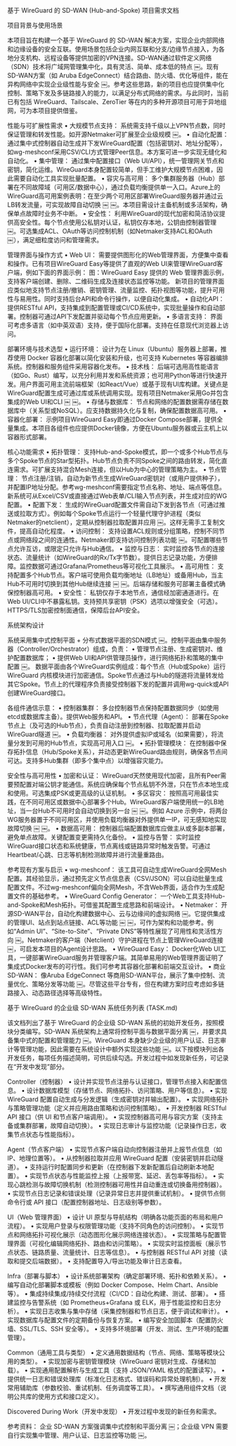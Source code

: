 基于 WireGuard 的 SD-WAN (Hub-and-Spoke) 项目需求文档

项目背景与使用场景

本项目旨在构建一个基于 WireGuard 的 SD-WAN 解决方案，实现企业内部网络和边缘设备的安全互联。使用场景包括企业内网互联和分支/边缘节点接入，为各地分支机构、远程设备等提供加密的VPN连接。SD-WAN通过软件定义网络（SDN）技术将广域网管理集中化，具有灵活、简单、成本低的特点 ￼。现有SD-WAN方案（如 Aruba EdgeConnect）结合路由、防火墙、优化等组件，能在异构网络中实现企业级性能与安全 ￼。参考这些思路，新的项目也应提供集中化控制、策略下发及多链路接入的能力，以满足分布式网络的需求。与此同时，当前已有包括 WireGuard、Tailscale、ZeroTier 等在内的多种开源项目可用于异地组网，可为本项目提供借鉴。

性能与可扩展性需求
	•	大规模节点支持： 系统需支持千级以上VPN节点数，同时保证管理和转发性能。如开源Netmaker可扩展至企业级规模 ￼。
	•	自动化配置： 通过集中式控制器自动生成并下发WireGuard配置（包括密钥对、地址分配等），如wg-meshconf采用CSV/CLI方式管理Peer信息。本方案可进一步实现无缝化和自动化。
	•	集中管理： 通过集中配置接口（Web UI/API），统一管理网关节点和密钥，简化运维。WireGuard本身配置较简单，但手工维护大规模节点困难，因此需要自动化工具实现批量配置。
	•	容灾与高可用： 多个集群服务器（Hub）部署在不同故障域（可用区/数据中心），通过负载均衡提供单一入口。Azure上的WireGuard高可用案例表明：在至少两个可用区部署WireGuard服务器并通过云LB转发流量，可实现故障自动切换 ￼ ￼。本项目需设计主备机制或多活架构，确保单点故障时业务不中断。
	•	安全性： 利用WireGuard的现代加密和简洁协议提供高安全性。每个节点使用公私钥对认证，私钥仅存本地，公钥由控制器管理 ￼。可选集成ACL、OAuth等访问控制机制（如Netmaker支持ACL和OAuth ￼），满足细粒度访问和管理需求。

管理界面与操作方式
	•	Web UI： 需要提供图形化的Web管理界面，方便集中查看和操作。已有项目WireGuard Easy等提供了直观的Web UI来管理WireGuard客户端，例如下面的界面示例：
图：WireGuard Easy 提供的 Web 管理界面示例，支持客户端创建、删除、二维码生成及连接状态监控等功能。
新项目的管理界面应类似地支持节点注册/撤销、密钥管理、流量监控、拓扑视图等功能，提升可用性与易用性。同时支持后台API和命令行操作，以便自动化集成。
	•	自动化API： 提供RESTful API，支持集成到配置管理或CI/CD系统中，实现批量操作和自动部署。控制器可通过API下发配置并驱动每个节点应用更新。
	•	多语言支持： 界面可考虑多语言（如中英双语）支持，便于国际化部署。支持在任意现代浏览器上访问。

部署环境与技术选型
	•	运行环境： 设计为在 Linux（Ubuntu）服务器上部署，推荐使用 Docker 容器化部署以简化安装和升级，也可支持 Kubernetes 等容器编排系统。控制器和服务组件采用容器化发布。
	•	技术栈： 后端可选用高性能语言（如Go、Rust）编写，以充分利用并发和系统资源；也可用Python等进行快速开发。用户界面可用主流前端框架（如React/Vue）或基于现有UI库构建。关键点是WireGuard配置生成可通过库或系统调用实现。现有项目Netmaker采用Go并包含集成的Web UI和CLI ￼ ￼。
	•	存储与数据库： 节点和网络的配置数据需存储在数据库中（关系型或NoSQL）。应支持数据持久化与复制，确保配置数据高可用。
	•	容器化部署： 示例项目WireGuard Easy即通过Docker Compose部署，提供全量集成。本项目各组件也应提供Docker镜像，方便在Ubuntu服务器或云主机上以容器形式部署。

核心功能需求
	•	拓扑管理： 支持Hub-and-Spoke模式，即一个或多个Hub节点与多个Spoke节点的Star型拓扑。Hub节点负责不同Spoke之间的路由转发，简化直连需求。可扩展支持混合Mesh连接，但以Hub为中心的管理策略为主。
	•	节点管理： 节点注册/注销，自动为新节点生成WireGuard密钥对（或用户提供种子），并配置IP地址分配。参考wg-meshconf需要指定节点名称、地址、端点等信息。新系统可从Excel/CSV或直接通过Web表单/CLI输入节点列表，并生成对应的WG配置。
	•	配置下发： 生成的WireGuard配置文件需自动下发到各节点（可通过推送或拉取方式）。例如每个Spoke节点运行一个轻量代理守护进程（类似Netmaker的netclient），定期从控制器拉取配置并应用 ￼。这样无需手工复制文件，提高自动化程度。
	•	访问控制： 支持设置ACL规则或分组策略，控制不同节点或网络段之间的连通性。Netmaker即支持访问控制列表功能 ￼。可配置哪些节点允许互访，或限定只允许与Hub通信。
	•	监控与日志： 实时监控各节点的连接状态、流量统计（如WireGuard的Rx/Tx字节数）。提供日志记录功能，方便排障。监控数据可通过Grafana/Prometheus等可视化工具展示。
	•	高可用性： 支持配置多个Hub节点。客户端可使用负载均衡地址（LB地址）或备用Hub，当主Hub不可用时切换到其他Hub继续连接 ￼ ￼。后端存储和服务可部署主备模式确保控制器高可用。
	•	安全性： 私钥仅存于本地节点，通信经加密通道进行。在Web UI/CLI中不暴露私钥。支持预共享密钥（PSK）选项以增强安全（可选）。HTTPS/TLS加密控制面通信，保障后台API安全。

系统架构设计

系统采用集中式控制平面 + 分布式数据平面的SDN模式 ￼。控制平面由集中服务器（Controller/Orchestrator）组成，负责：
	•	管理节点注册、生成密钥对、维护配置数据库；
	•	提供Web UI和API供管理员操作，进行网络拓扑和策略的集中配置 ￼。
数据平面由各个WireGuard实例组成：每个节点（Hub或Spoke）运行 WireGuard 内核模块进行加密通信。Spoke节点通过与Hub的隧道将流量转发给其它Spoke。节点上的代理程序负责接受控制器下发的配置并调用wg-quick或API创建WireGuard接口。

各组件通信示意：
	•	控制器集群： 多台控制器节点保持配置数据同步（如使用etcd或数据库主备）。提供Web服务和API。
	•	节点代理（Agent）： 部署在Spoke节点上（及可选的Hub节点），负责自动注册到控制器、拉取配置并启动WireGuard隧道 ￼。
	•	负载均衡器： 对外提供虚拟IP或域名（如果需要），将流量分发到可用的Hub节点，实现高可用入口 ￼。
	•	拓扑管理模块： 在控制器中保存拓扑信息（Hub/Spoke关系），并动态更新WireGuard路由规则，确保各节点间可达。支持多Hub集群（即多个集中点）以增强容灾能力。

安全性与高可用性
	•	加密和认证： WireGuard天然使用现代加密，且所有Peer需要预配置对端公钥才能通信。系统应确保每个节点私钥不外泄，只在节点本地生成和使用。可选集成PSK或更高级的认证机制。
	•	多区容灾： 按照高可用最佳实践，在不同可用区或数据中心部署多个Hub。WireGuard客户端使用统一的LB地址，当一台Hub不可用时会自动切换到另一台 ￼ ￼。例如 Azure 示例中，将两台WG服务器置于不同可用区，并使用负载均衡器对外提供单一IP，可无感知地实现故障切换 ￼ ￼。
	•	数据高可用： 控制器后端配置数据库应做主从或多副本部署，避免单点故障。关键配置变更需持久化备份。
	•	监控与告警： 实时监控WireGuard接口状态和系统健康，节点离线或链路异常时触发告警。可通过Heartbeat/心跳、日志等机制检测故障并进行流量重路由。

参考现有方案与启示
	•	wg-meshconf： 该工具可自动生成WireGuard全网Mesh配置。其经验显示，通过预先定义节点信息表（CSV/JSON）可以自动批量生成配置文件。不过wg-meshconf偏向全网Mesh，不含Web界面，适合作为生成配置文件的基础参考。
	•	WireGuard Config Generator： 一个Web工具支持Hub-and-Spoke和Mesh拓扑。可借鉴其配置生成思路和前端设计。
	•	Netmaker： 开源SD-WAN平台，自动化构建数据中心、云与边缘间的虚拟网络 ￼。它提供集成的管理UI、站点到站点链接、ACL等功能 ￼ ￼，可作为架构和功能参考。例如“Admin UI”、“Site-to-Site”、“Private DNS”等特性展现了可用性和灵活性方向 ￼。Netmaker的客户端（Netclient）守护进程在节点上管理WireGuard连接 ￼，可启发本项目的Agent设计思路。
	•	WireGuard Easy： Docker化Web UI工具，一键部署WireGuard服务并管理客户端。其简单易用的Web管理界面证明了集成式Docker发布的可行性。我们可参考其容器化部署和前端交互设计。
	•	商业SD-WAN： 像Aruba EdgeConnect 等商用SD-WAN平台，展示了集中控制、流量优化、策略分发等功能 ￼。尽管这些平台专有，但在构建方案时应考虑如多链路接入、动态路径选择等高级特性。



基于 WireGuard 的企业级 SD-WAN 系统任务列表 (TASK.md)

该文档列出了基于 WireGuard 的企业级 SD-WAN 系统的初始开发任务，按照模块分类编写。SD-WAN 系统架构上通常将控制平面与数据平面分离 ￼，并要求具备集中式的配置和管理能力 ￼。WireGuard 本身缺少企业级的用户认证、日志审计等管理功能，因此需要在系统设计中额外实现这些功能 ￼。以下按模块列出各开发任务，每项任务描述简明，可供后续勾选。开发过程中如发现新任务，可记录在“开发中发现”部分。

Controller（控制器）
	•	设计并实现节点注册与认证接口，管理节点接入和配置信息。
	•	设计数据库模型（存储节点、网络拓扑、访问策略、用户等信息）。
	•	实现 WireGuard 配置自动生成与分发逻辑（生成密钥对并输出配置）。
	•	实现网络拓扑与策略管理功能（定义并应用路由策略和访问控制策略）。
	•	开发控制器 RESTful API 接口（供 UI 和节点客户端调用）。
	•	实现控制器高可用与容灾方案（支持主备或集群部署，故障自动切换）。
	•	实现日志审计与监控功能（记录操作日志，收集节点状态与性能指标）。

Agent（节点客户端）
	•	实现节点客户端自动向控制器注册并上报节点信息（如 IP、地理位置等）。
	•	从控制器拉取并应用 WireGuard 配置（安装密钥并启动隧道）。
	•	支持运行时配置同步和更新（在控制器下发新配置后自动刷新本地配置）。
	•	实现节点状态与性能监控上报（上报带宽、延迟、丢包率等指标）。
	•	实现心跳检测与故障切换机制（检测控制器可用性并自动重连或切换备用控制器）。
	•	实现节点日志记录和错误处理（记录异常日志并提供重试机制）。
	•	提供节点侧命令行或 API 接口（配置控制器地址、日志级别等参数）。

UI（Web 管理界面）
	•	设计 UI 原型与导航结构（明确各功能页面的布局和用户流程）。
	•	实现用户登录与权限管理功能（支持不同角色的访问控制）。
	•	实现节点和网络拓扑可视化展示（动态图形化展示网络连接状态）。
	•	实现策略与配置管理界面（可视化编辑网络拓扑、路由和访问策略）。
	•	实现实时监控面板（展示节点状态、链路质量、流量统计、日志等信息）。
	•	与控制器 RESTful API 对接（读取和提交后端数据）。
	•	支持配置导入/导出功能及审计日志查看。

Infra（部署与脚本）
	•	设计系统部署架构（确定部署环境、拓扑和依赖关系）。
	•	编写自动化部署脚本或模板（例如 Docker Compose、Helm Chart、Ansible 等）。
	•	集成持续集成/持续交付流程（CI/CD：自动化构建、测试、部署）。
	•	搭建监控与告警系统（如 Prometheus+Grafana 或 ELK，用于性能监控和日志分析）。
	•	实现日志收集与集中存储（采集控制器和节点日志，便于调试和审计）。
	•	实现数据库与配置文件的定期备份与恢复方案。
	•	编写安全加固脚本（配置防火墙、SSL/TLS、SSH 安全等）。
	•	支持多环境部署（开发、测试、生产环境的配置管理）。

Common（通用工具与类型）
	•	定义通用数据结构（节点、网络、策略等模块公用的类型）。
	•	实现加密与密钥管理模块（WireGuard 密钥对生成、存储和加载）。
	•	实现通用配置解析与生成工具（支持 JSON/YAML 格式的配置读写）。
	•	提供统一日志和错误处理库（标准化日志格式、错误码和异常处理机制）。
	•	开发常用辅助库（参数校验、重试机制、任务调度等工具）。
	•	撰写通用组件文档（说明公共库的使用方式和接口定义）。

Discovered During Work（开发中发现）
	•	开发过程中发现的新任务和需求。

参考资料： 企业 SD-WAN 方案强调集中式控制和平面分离 ￼；企业级 VPN 需要自行实现集中管理、用户认证、日志监控等功能 ￼。